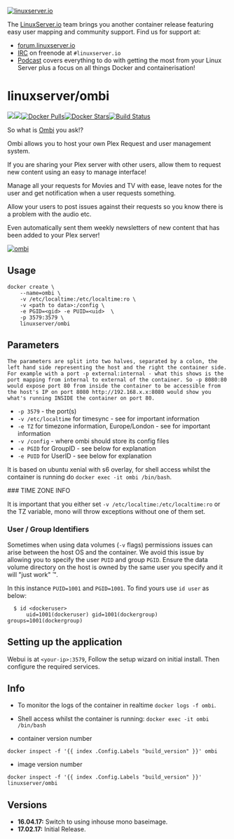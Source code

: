 [linuxserverurl]: https://linuxserver.io
[forumurl]: https://forum.linuxserver.io
[ircurl]: https://www.linuxserver.io/irc/
[podcasturl]: https://www.linuxserver.io/podcast/
[appurl]: https://ombi.io/
[hub]: https://hub.docker.com/r/linuxserver/ombi/

[![linuxserver.io](https://raw.githubusercontent.com/linuxserver/docker-templates/master/linuxserver.io/img/linuxserver_medium.png)][linuxserverurl]

The [LinuxServer.io][linuxserverurl] team brings you another container release featuring easy user mapping and community support. Find us for support at:
* [forum.linuxserver.io][forumurl]
* [IRC][ircurl] on freenode at `#linuxserver.io`
* [Podcast][podcasturl] covers everything to do with getting the most from your Linux Server plus a focus on all things Docker and containerisation!

# linuxserver/ombi
[![](https://images.microbadger.com/badges/version/linuxserver/ombi.svg)](https://microbadger.com/images/linuxserver/ombi "Get your own version badge on microbadger.com")[![](https://images.microbadger.com/badges/image/linuxserver/ombi.svg)](http://microbadger.com/images/linuxserver/ombi "Get your own image badge on microbadger.com")[![Docker Pulls](https://img.shields.io/docker/pulls/linuxserver/ombi.svg)][hub][![Docker Stars](https://img.shields.io/docker/stars/linuxserver/ombi.svg)][hub][![Build Status](http://jenkins.linuxserver.io:8080/buildStatus/icon?job=Dockers/LinuxServer.io/linuxserver-ombi)](http://jenkins.linuxserver.io:8080/job/Dockers/job/LinuxServer.io/job/linuxserver-ombi/)

[hub]: https://hub.docker.com/r/linuxserver/ombi/

So what is [Ombi][appurl] you ask!?

Ombi allows you to host your own Plex Request and user management system.
 
If you are sharing your Plex server with other users, allow them to request new content using an easy to manage interface! 

Manage all your requests for Movies and TV with ease, leave notes for the user and get notification when a user requests something. 

Allow your users to post issues against their requests so you know there is a problem with the audio etc. 

Even automatically sent them weekly newsletters of new content that has been added to your Plex server!

[![ombi](https://raw.githubusercontent.com/linuxserver/docker-templates/master/linuxserver.io/img/ombi.png)][appurl]

## Usage

```
docker create \
    --name=ombi \
    -v /etc/localtime:/etc/localtime:ro \
    -v <path to data>:/config \
    -e PGID=<gid> -e PUID=<uid>  \
    -p 3579:3579 \
    linuxserver/ombi
```

## Parameters

`The parameters are split into two halves, separated by a colon, the left hand side representing the host and the right the container side. 
For example with a port -p external:internal - what this shows is the port mapping from internal to external of the container.
So -p 8080:80 would expose port 80 from inside the container to be accessible from the host's IP on port 8080
http://192.168.x.x:8080 would show you what's running INSIDE the container on port 80.`


* `-p 3579` - the port(s)
* `-v /etc/localtime` for timesync - see for important information
* `-e TZ` for timezone information, Europe/London - see for important information
* `-v /config` - where ombi should store its config files
* `-e PGID` for GroupID - see below for explanation
* `-e PUID` for UserID - see below for explanation

It is based on ubuntu xenial with s6 overlay, for shell access whilst the container is running do `docker exec -it ombi /bin/bash`.

### TIME ZONE INFO

It is important that you either set `-v /etc/localtime:/etc/localtime:ro` or the TZ variable, mono will throw exceptions without one of them set.
 
### User / Group Identifiers

Sometimes when using data volumes (`-v` flags) permissions issues can arise between the host OS and the container. We avoid this issue by allowing you to specify the user `PUID` and group `PGID`. Ensure the data volume directory on the host is owned by the same user you specify and it will "just work" ™.

In this instance `PUID=1001` and `PGID=1001`. To find yours use `id user` as below:

```
  $ id <dockeruser>
      uid=1001(dockeruser) gid=1001(dockergroup) groups=1001(dockergroup)
```

## Setting up the application

Webui is at `<your-ip>:3579`, Follow the setup wizard on initial install.  Then configure the required services.

## Info

* To monitor the logs of the container in realtime `docker logs -f ombi`.
* Shell access whilst the container is running: `docker exec -it ombi /bin/bash`

* container version number 

`docker inspect -f '{{ index .Config.Labels "build_version" }}' ombi`

* image version number

`docker inspect -f '{{ index .Config.Labels "build_version" }}' linuxserver/ombi`

## Versions

+ **16.04.17:** Switch to using inhouse mono baseimage.
+ **17.02.17:** Initial Release.
